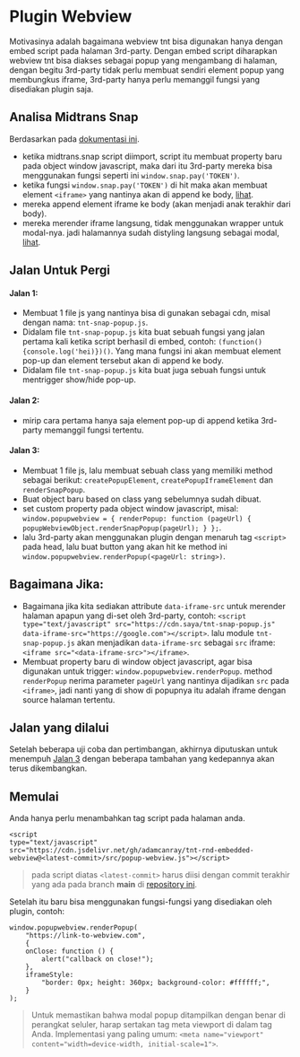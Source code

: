 # Plugin Webview

Motivasinya adalah bagaimana webview tnt bisa digunakan hanya dengan embed script pada halaman 3rd-party. Dengan embed script diharapkan webview tnt bisa diakses sebagai popup yang mengambang di halaman, dengan begitu 3rd-party tidak perlu membuat sendiri element popup yang membungkus iframe, 3rd-party hanya perlu memanggil fungsi yang disediakan plugin saja.

## Analisa Midtrans Snap

Berdasarkan pada [dokumentasi ini](https://docs.midtrans.com/en/snap/integration-guide?id=_2-displaying-snap-payment-page-on-frontend).

- ketika midtrans.snap script diimport, script itu membuat property baru pada object window javascript, maka dari itu 3rd-party mereka bisa menggunakan fungsi seperti ini `window.snap.pay('TOKEN')`.
- ketika fungsi `window.snap.pay('TOKEN')` di hit maka akan membuat element `<iframe>` yang nantinya akan di append ke body, [lihat](https://app.sandbox.midtrans.com/snap/snap.js).
- mereka append element iframe ke body (akan menjadi anak terakhir dari body).
- mereka merender iframe langsung, tidak menggunakan wrapper untuk modal-nya. jadi halamannya sudah distyling langsung sebagai modal, [lihat](https://app.sandbox.midtrans.com/snap/v1/pay?origin_host=https://docs.midtrans.com&digest=ab507a93569d99cc172ccad9add1f3e590ceac588a38191bc3c1ad12dd2a3d48&client_key=SB-Mid-client-61XuGAwQ8Bj8LxSS#/).

## Jalan Untuk Pergi

#### Jalan 1:

- Membuat 1 file js yang nantinya bisa di gunakan sebagai cdn, misal dengan nama: `tnt-snap-popup.js`.
- Didalam file `tnt-snap-popup.js` kita buat sebuah fungsi yang jalan pertama kali ketika script berhasil di embed, contoh: `(function(){console.log('hei)})()`. Yang mana fungsi ini akan membuat element pop-up dan element tersebut akan di append ke body.
- Didalam file `tnt-snap-popup.js` kita buat juga sebuah fungsi untuk mentrigger show/hide pop-up.

#### Jalan 2:

- mirip cara pertama hanya saja element pop-up di append ketika 3rd-party memanggil fungsi tertentu.

#### Jalan 3:

- Membuat 1 file js, lalu membuat sebuah class yang memiliki method sebagai berikut: `createPopupElement`, `createPopupIframeElement` dan `renderSnapPopup`.
- Buat object baru based on class yang sebelumnya sudah dibuat.
- set custom property pada object window javascript, misal: `window.popupwebview = { renderPopup: function (pageUrl) { popupWebviewObject.renderSnapPopup(pageUrl); } };`.
- lalu 3rd-party akan menggunakan plugin dengan menaruh tag `<script>` pada head, lalu buat button yang akan hit ke method ini `window.popupwebview.renderPopup(<pageUrl: string>)`.

## Bagaimana Jika:

- Bagaimana jika kita sediakan attribute `data-iframe-src` untuk merender halaman apapun yang di-set oleh 3rd-party, contoh: `<script type="text/javascript" src="https://cdn.saya/tnt-snap-popup.js" data-iframe-src="https://google.com"></script>`. lalu module `tnt-snap-popup.js` akan menjadikan `data-iframe-src` sebagai `src` iframe: `<iframe src="<data-iframe-src>"></iframe>`.
- Membuat property baru di window object javascript, agar bisa digunakan untuk trigger: `window.popupwebview.renderPopup`. method `renderPopup` nerima parameter `pageUrl` yang nantinya dijadikan `src` pada `<iframe>`, jadi nanti yang di show di popupnya itu adalah iframe dengan source halaman tertentu.

## Jalan yang dilalui

Setelah beberapa uji coba dan pertimbangan, akhirnya diputuskan untuk menempuh [Jalan 3](https://github.com/adamcanray/tnt-rnd-embedded-webview#jalan-3) dengan beberapa tambahan yang kedepannya akan terus dikembangkan.

## Memulai

Anda hanya perlu menambahkan tag script pada halaman anda.

```
<script
type="text/javascript"
src="https://cdn.jsdelivr.net/gh/adamcanray/tnt-rnd-embedded-webview@<latest-commit>/src/popup-webview.js"></script>
```

> pada script diatas `<latest-commit>` harus diisi dengan commit terakhir yang ada pada branch **main** di [repository ini](https://github.com/adamcanray/tnt-rnd-embedded-webview).

Setelah itu baru bisa menggunakan fungsi-fungsi yang disediakan oleh plugin, contoh:

```
window.popupwebview.renderPopup(
    "https://link-to-webview.com",
    {
    onClose: function () {
        alert("callback on close!");
    },
    iframeStyle:
        "border: 0px; height: 360px; background-color: #ffffff;",
    }
);
```

> Untuk memastikan bahwa modal popup ditampilkan dengan benar di perangkat seluler, harap sertakan tag meta viewport di dalam tag <head> Anda. Implementasi yang paling umum: `<meta name="viewport" content="width=device-width, initial-scale=1">`.
